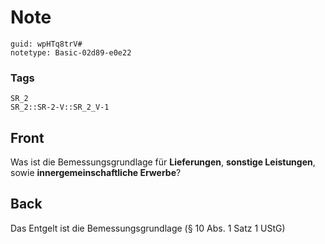 # Note
```
guid: wpHTq8trV#
notetype: Basic-02d89-e0e22
```

### Tags
```
SR_2
SR_2::SR-2-V::SR_2_V-1
```

## Front
Was ist die Bemessungsgrundlage für <b>Lieferungen</b>, <b>sonstige
Leistungen</b>, sowie <b>innergemeinschaftliche Erwerbe</b>?

## Back
Das Entgelt ist die Bemessungsgrundlage (§ 10 Abs. 1 Satz 1 UStG)
